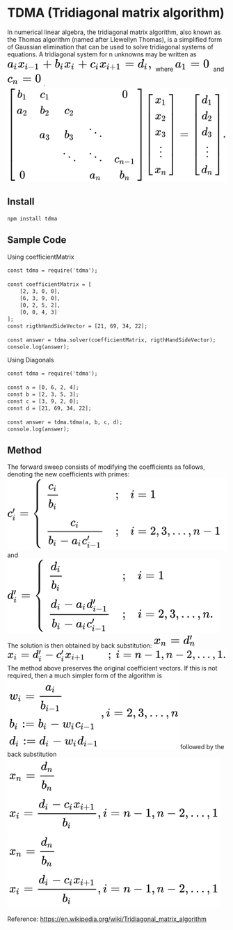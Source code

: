 # TDMA (Tridiagonal matrix algorithm)
In numerical linear algebra, the tridiagonal matrix algorithm, also known as the Thomas algorithm (named after Llewellyn Thomas), is a simplified form of Gaussian elimination that can be used to solve tridiagonal systems of equations. A tridiagonal system for n unknowns may be written as
![Equations](docs/1.svg)
where ![Equations](docs/2.svg) and ![Equations](docs/3.svg).
![Equations](docs/4.svg)

## Install
```
npm install tdma
```

## Sample Code
Using coefficientMatrix
```
const tdma = require('tdma');

const coefficientMatrix = [
    [2, 3, 0, 0],
    [6, 3, 9, 0],
    [0, 2, 5, 2],
    [0, 0, 4, 3]
];
const rigthHandSideVector = [21, 69, 34, 22];

const answer = tdma.solver(coefficientMatrix, rigthHandSideVector);
console.log(answer);
```

Using Diagonals
```
const tdma = require('tdma');

const a = [0, 6, 2, 4];
const b = [2, 3, 5, 3];
const c = [3, 9, 2, 0];
const d = [21, 69, 34, 22];

const answer = tdma.tdma(a, b, c, d);
console.log(answer);
```


## Method
The forward sweep consists of modifying the coefficients as follows, denoting the new coefficients with primes:
![Equations](docs/5.svg)
and
![Equations](docs/6.svg)
The solution is then obtained by back substitution:
![Equations](docs/7.svg)
![Equations](docs/8.svg)
The method above preserves the original coefficient vectors. If this is not required, then a much simpler form of the algorithm is
![Equations](docs/9.svg)
followed by the back substitution
![Equations](docs/10.svg)
![Equations](docs/11.svg)

Reference: https://en.wikipedia.org/wiki/Tridiagonal_matrix_algorithm
